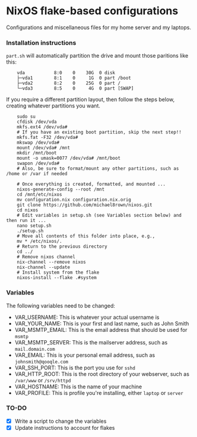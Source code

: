 # NixOS flake-based configurations

Configurations and miscellaneous files for my home server and my laptops.

### Installation instructions

`part.sh` will automatically partition the drive and mount those paritions like this:

```
	vda           8:0    0    30G  0 disk 
	├─vda1        8:1    0     1G  0 part /boot
	├─vda2        8:2    0    25G  0 part /
	└─vda3        8:5    0     4G  0 part [SWAP]
```

If you require a different partition layout, then follow the steps below, creating whatever partitions you want.

```
	sudo su
	cfdisk /dev/vda
	mkfs.ext4 /dev/vda#
	# If you have an existing boot partition, skip the next step!!
	mkfs.fat -F32 /dev/vda#
	mkswap /dev/vda#
	mount /dev/vda# /mnt
	mkdir /mnt/boot
	mount -o umask=0077 /dev/vda# /mnt/boot
	swapon /dev/vda#
	# Also, be sure to format/mount any other partitions, such as /home or /var if needed

	# Once everything is created, formatted, and mounted ...
	nixos-generate-config --root /mnt
	cd /mnt/etc/nixos
	mv configuration.nix configuration.nix.orig
	git clone https://github.com/michael8rown/nixos.git
	cd nixos
	# Edit variables in setup.sh (see Variables section below) and then run it ...
	nano setup.sh
	./setup.sh
	# Move all contents of this folder into place, e.g.,
	mv * /etc/nixos/.
	# Return to the previous directory
	cd ../
	# Remove nixos channel
	nix-channel --remove nixos
	nix-channel --update
	# Install system from the flake
	nixos-install --flake .#system
```

### Variables

The following variables need to be changed:

- VAR_USERNAME: This is whatever your actual username is
- VAR_YOUR_NAME: This is your first and last name, such as John Smith
- VAR_MSMTP_EMAIL: This is the email address that should be used for `msmtp`
- VAR_MSMTP_SERVER: This is the mailserver address, such as `mail.domain.com`
- VAR_EMAIL: This is your personal email address, such as `johnsmith@qooqle.com`
- VAR_SSH_PORT: This is the port you use for `sshd`
- VAR_HTTP_ROOT: This is the root directory of your webserver, such as `/var/www` or `/srv/httpd`
- VAR_HOSTNAME: This is the name of your machine
- VAR_PROFILE: This is profile you're installing, either `laptop` or `server`

### TO-DO

- [x] Write a script to change the variables
- [x] Update instructions to account for flakes
